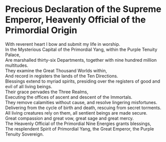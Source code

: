 # Precious Declaration of the Supreme Emperor, Heavenly Official of the Primordial Origin

With reverent heart I bow and submit my life in worship.  
In the Mysterious Capital of the Primordial Yang, within the Purple Tenuity Palace,  
Are marshalled thirty-six Departments, together with nine hundred million multitudes.  
They examine the Great Thousand Worlds within,  
And record in registers the lands of the Ten Directions.  
Blessings extend to myriad spirits, presiding over the registers of good and evil of all living beings.  
Their grace pervades the Three Realms,  
Executing the offices of ascent and descent of the Immortals.  
They remove calamities without cause, and resolve lingering misfortunes.  
Delivering from the cycle of birth and death, rescuing from secret torments.  
All living creatures rely on them, all sentient beings are made secure.  
Great compassion and great vow, great sage and great mercy.  
The Heavenly Official of the Primordial Nine Energies grants blessings,  
The resplendent Spirit of Primordial Yang, the Great Emperor, the Purple Tenuity Sovereign.
